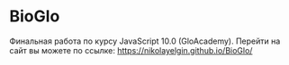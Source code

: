 # BioGlo
Финальная работа по курсу JavaScript 10.0 (GloAcademy).
Перейти на сайт вы можете по ссылке: https://nikolayelgin.github.io/BioGlo/